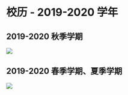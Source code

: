# 校历 - 2019-2020 学年

## 2019-2020 秋季学期

<a data-fancybox title="" href="https://mirrors.sustech.edu.cn/git/sustech-online/sustech-online-ng/-/raw/master/docs/calendar/pic/19-20-fall.jpg">![](./pic/19-20-fall.jpg)</a>

## 2019-2020 春季学期、夏季学期

<a data-fancybox title="" href="https://mirrors.sustech.edu.cn/git/sustech-online/sustech-online-ng/-/raw/master/docs/calendar/pic/19-20-spring.jpg">![](./pic/19-20-spring.jpg)</a>

